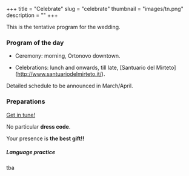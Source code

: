 +++
title = "Celebrate"
slug = "celebrate"
thumbnail = "images/tn.png"
description = ""
+++

This is the tentative program for the wedding.

### Program of the day

* Ceremony: morning, Ortonovo downtown.

* Celebrations: lunch and onwards, till late, [Santuario del Mirteto] (http://www.santuariodelmirteto.it/).

Detailed schedule to be announced in March/April.

### Preparations

[Get in tune!](https://www.youtube.com/watch?v=_xPz0K_CrgA&app=desktop)

No particular **dress code**.

Your presence is **the best gift!!**

##### Language practice

tba

